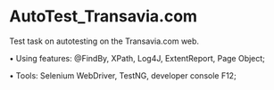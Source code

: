 # AutoTest_Transavia.com
Test task on autotesting on the Transavia.com web.

•	Using features: @FindBy, XPath, Log4J, ExtentReport, Page Object;

•	Tools: Selenium WebDriver, TestNG, developer console F12;
